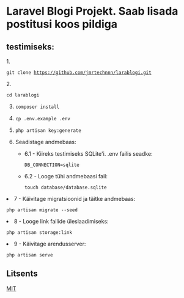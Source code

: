 <h1>Laravel Blogi Projekt. Saab lisada postitusi koos pildiga</p></h1>


<h2>testimiseks:</h2>


  
1.<pre><code>git clone https://github.com/jmrtechnnn/larablogi.git</code></pre>
2.  <pre><code>cd larablogi</code></pre>
  

  
3. <pre><code>composer install</code></pre>
 

  
4. <pre><code>cp .env.example .env</code></pre>
  

  
5. <pre><code>php artisan key:generate</code></pre>
 

  6. Seadistage andmebaas:
    <ul>
      <li>6.1 - Kiireks testimiseks  SQLite'i. .env failis seadke:
        <pre><code>DB_CONNECTION=sqlite</code></pre>
      </li>
      <li>6.2 - Looge tühi andmebaasi fail:
        <pre><code>touch database/database.sqlite</code></pre>
      </li>
   
  </li>

  <li> 7 - Käivitage migratsioonid ja täitke andmebaas:
    <pre><code>php artisan migrate --seed</code></pre>
  </li>

  <li>8 - Looge link failide üleslaadimiseks:
    <pre><code>php artisan storage:link</code></pre>
  </li>

  <li>9 - Käivitage arendusserver:
    <pre><code>php artisan serve</code></pre>
  </li>
</ol>




<h2>Litsents</h2>

<p><a href="https://choosealicense.com/licenses/mit/">MIT</a></p>
